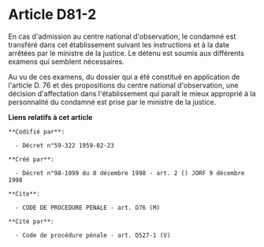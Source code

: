 # Article D81-2

En cas d'admission au centre national d'observation, le condamné est transféré dans cet établissement suivant les
instructions et à la date arrêtées par le ministre de la justice. Le détenu est soumis aux différents examens qui semblent
nécessaires.

Au vu de ces examens, du dossier qui a été constitué en application de l'article D. 76 et des propositions du centre national
d'observation, une décision d'affectation dans l'établissement qui paraît le mieux approprié à la personnalité du condamné
est prise par le ministre de la justice.

**Liens relatifs à cet article**

	**Codifié par**:

	  - Décret n°59-322 1959-02-23

	**Créé par**:

	  - Décret n°98-1099 du 8 décembre 1998 - art. 2 () JORF 9 décembre 1998

	**Cite**:

	  - CODE DE PROCEDURE PENALE - art. D76 (M)

	**Cité par**:

	  - Code de procédure pénale - art. D527-1 (V)
